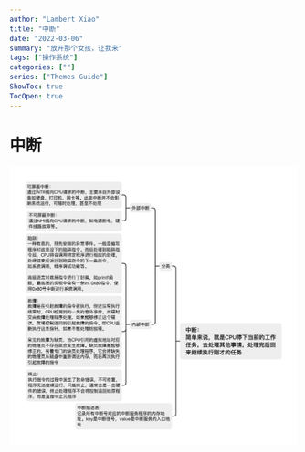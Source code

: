 ```yaml
---
author: "Lambert Xiao"
title: "中断"
date: "2022-03-06"
summary: "放开那个女孩，让我来"
tags: ["操作系统"]
categories: [""]
series: ["Themes Guide"]
ShowToc: true
TocOpen: true
---
```


# 中断

![](./中断.png)
